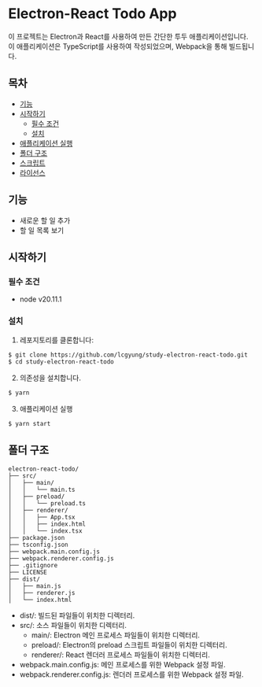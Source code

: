 # Electron-React Todo App

이 프로젝트는 Electron과 React를 사용하여 만든 간단한 투두 애플리케이션입니다. 이 애플리케이션은 TypeScript를 사용하여 작성되었으며, Webpack을 통해 빌드됩니다.

## 목차

- [기능](#기능)
- [시작하기](#시작하기)
  - [필수 조건](#필수-조건)
  - [설치](#설치)
- [애플리케이션 실행](#애플리케이션-실행)
- [폴더 구조](#폴더-구조)
- [스크립트](#스크립트)
- [라이선스](#라이선스)

## 기능

- 새로운 할 일 추가
- 할 일 목록 보기

## 시작하기

### 필수 조건

- node v20.11.1

### 설치

1. 레포지토리를 클론합니다:

```bash
$ git clone https://github.com/lcgyung/study-electron-react-todo.git
$ cd study-electron-react-todo
```

2. 의존성을 설치합니다.

```bash
$ yarn
```

3. 애플리케이션 실행

```bash
$ yarn start
```

## 폴더 구조

```
electron-react-todo/
├── src/
│   ├── main/
│   │   └── main.ts
│   ├── preload/
│   │   └── preload.ts
│   ├── renderer/
│   │   ├── App.tsx
│   │   ├── index.html
│   │   └── index.tsx
├── package.json
├── tsconfig.json
├── webpack.main.config.js
├── webpack.renderer.config.js
├── .gitignore
├── LICENSE
├── dist/
│   ├── main.js
│   ├── renderer.js
│   └── index.html
```

- dist/: 빌드된 파일들이 위치한 디렉터리.
- src/: 소스 파일들이 위치한 디렉터리.
  - main/: Electron 메인 프로세스 파일들이 위치한 디렉터리.
  - preload/: Electron의 preload 스크립트 파일들이 위치한 디렉터리.
  - renderer/: React 렌더러 프로세스 파일들이 위치한 디렉터리.
- webpack.main.config.js: 메인 프로세스를 위한 Webpack 설정 파일.
- webpack.renderer.config.js: 렌더러 프로세스를 위한 Webpack 설정 파일.
